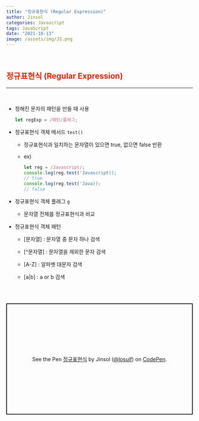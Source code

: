 ```yaml
---
title: "정규표현식 (Regular Expression)"
author: Jinsol
categories: Javascript
tags: JavaScript
date: "2021-10-13"
image: /assets/img/JS.png
---
```


<br>

## <span style="color:#E02401">정규표현식 (Regular Expression)</span>

<hr>
<br>

- 정해진 문자의 패턴을 만들 때 사용

    ```javascript
    let regExp = /패턴/플래그;
    ```

- 정규표현식 객체 메서드 `test()`

    - 정규표현식과 일치하는 문자열이 있으면 true, 없으면 false 반환

    - ex)

        ```javascript
        let reg = /Javascript/;
        console.log(reg.test('Javascript));
        // true
        console.log(reg.test('Java));
        // false
        ```

- 정규표현식 객체 플래그 `g`

    - 문자열 전체를 정규표현식과 비교

- 정규표현식 객체 패턴

    - [문자열] : 문자열 중 문자 하나 검색

    - [^문자열] : 문자열을 제외한 문자 검색

    - [A-Z] : 알파벳 대문자 검색

    - [a|b] : a or b 검색

<br>
<br>

<p class="codepen" data-height="300" data-default-tab="html,result" data-slug-hash="JjyoqjW" data-user="losuif" style="height: 300px; box-sizing: border-box; display: flex; align-items: center; justify-content: center; border: 2px solid; margin: 1em 0; padding: 1em;">
  <span>See the Pen <a href="https://codepen.io/losuif/pen/JjyoqjW">
  정규표현식</a> by Jinsol (<a href="https://codepen.io/losuif">@losuif</a>)
  on <a href="https://codepen.io">CodePen</a>.</span>
</p>
<script async src="https://cpwebassets.codepen.io/assets/embed/ei.js"></script>